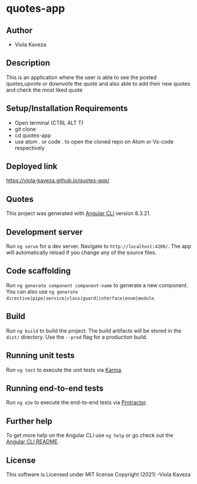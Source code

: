 # quotes-app

## Author

- Viola Kaveza

## Description

This is an application where the user is able to see the posted quotes,upvote or downvote the quote and also able to add their new quotes and check the most liked quote

## Setup/Installation Requirements

- Open terminal (CTRL ALT T)
- git clone 
- cd quotes-app
- use atom . or code . to open the cloned repo on Atom or Vs-code respectively

## Deployed link
https://viola-kaveza.github.io/quotes-app/

## Quotes

This project was generated with [Angular CLI](https://github.com/angular/angular-cli) version 8.3.21.

## Development server

Run `ng serve` for a dev server. Navigate to `http://localhost:4200/`. The app will automatically reload if you change any of the source files.


## Code scaffolding

Run `ng generate component component-name` to generate a new component. You can also use `ng generate directive|pipe|service|class|guard|interface|enum|module`.

## Build

Run `ng build` to build the project. The build artifacts will be stored in the `dist/` directory. Use the `--prod` flag for a production build.


## Running unit tests

Run `ng test` to execute the unit tests via [Karma](https://karma-runner.github.io).


## Running end-to-end tests

Run `ng e2e` to execute the end-to-end tests via [Protractor](http://www.protractortest.org/).


## Further help

To get more help on the Angular CLI use `ng help` or go check out the [Angular CLI README](https://github.com/angular/angular-cli/blob/master/README.md).

## License

This software is Licensed under MIT license Copyright (2021) 
-Viola Kaveza





